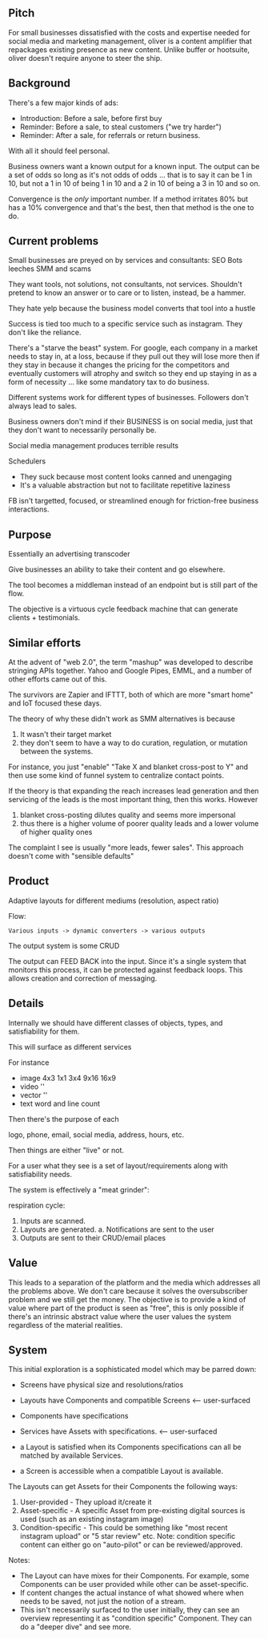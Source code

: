 Pitch
---

For small businesses dissatisfied with the costs and expertise needed for social media and marketing management, oliver is a content amplifier that repackages existing presence as new content. Unlike buffer or hootsuite, oliver doesn't require anyone to steer the ship.

Background
---

There's a few major kinds of ads:

 * Introduction: Before a sale, before first buy
 * Reminder: Before a sale, to steal customers ("we try harder")
 * Reminder: After a sale, for referrals or return business.

With all it should feel personal.

Business owners want a known output for a known input. The output can be a set of odds so long
as it's not odds of odds ... that is to say it can be 1 in 10, but not a 1 in 10 of being 1 in 10
and a 2 in 10 of being a 3 in 10 and so on.

Convergence is the *only* important number. If a method irritates 80% but has a 10% convergence and that's the best, then that method is the one to do.

Current problems
---

Small businesses are preyed on by services and consultants:
  SEO Bots leeches SMM and scams

They want tools, not solutions, not consultants, not services.
Shouldn't pretend to know an answer or to care or to listen, instead, be a hammer.

They hate yelp because the business model converts that tool into a hustle

Success is tied too much to a specific service such as instagram. They don't like the reliance.

There's a "starve the beast" system. For google, each company in a market needs to stay in, at a loss, because if they pull out they
will lose more then if they stay in because it changes the pricing for the competitors and eventually customers will atrophy
and switch so they end up staying in as a form of necessity ... like some mandatory tax to do business.

Different systems work for different types of businesses. Followers don't always lead to sales.

Business owners don't mind if their BUSINESS is on social media, just that they don't want to necessarily personally be.

Social media management produces terrible results

Schedulers

 * They suck because most content looks canned and unengaging
 * It's a valuable abstraction but not to facilitate repetitive laziness

FB isn't targetted, focused, or streamlined enough for friction-free business interactions.

Purpose
---

Essentially an advertising transcoder

Give businesses an ability to take their content and go elsewhere.

The tool becomes a middleman instead of an endpoint but is still part of the flow.

The objective is a virtuous cycle feedback machine that can generate clients + testimonials.


Similar efforts
---

At the advent of "web 2.0", the term "mashup" was developed to describe stringing APIs together.  Yahoo and Google Pipes, EMML, and
a number of other efforts came out of this. 

The survivors are Zapier and IFTTT, both of which are more "smart home" and IoT focused these days.

The theory of why these didn't work as SMM alternatives is because 

 1. It wasn't their target market
 2. they don't seem to have a way to do curation, regulation, or mutation between the systems.

For instance, you just "enable" "Take X and blanket cross-post to Y" and then use some kind of funnel system to centralize contact
points.

If the theory is that expanding the reach increases lead generation and then servicing of the leads is the most important thing,
then this works. However

 1. blanket cross-posting dilutes quality and seems more impersonal
 2. thus there is a higher volume of poorer quality leads and a lower volume of higher quality ones

The complaint I see is usually "more leads, fewer sales". This approach doesn't come with "sensible defaults"

Product
---

Adaptive layouts for different mediums (resolution, aspect ratio)

Flow:

    Various inputs -> dynamic converters -> various outputs


The output system is some CRUD

The output can FEED BACK into the input. Since it's a single system that
monitors this process, it can be protected against feedback loops. This allows
creation and correction of messaging.

Details
---

Internally we should have different classes of objects, types, and satisfiability for them.

This will surface as different services

For instance

 * image   4x3 1x1 3x4 9x16 16x9 
 * video   ''
 * vector  ''
 * text    word and line count

Then there's the purpose of each

  logo, phone, email, social media, address, hours, etc.

Then things are either "live" or not.

For a user what they see is a set of layout/requirements along with satisfiability needs.

The system is effectively a "meat grinder":

respiration cycle:

1. Inputs are scanned.
2. Layouts are generated.
   a. Notifications are sent to the user
3. Outputs are sent to their CRUD/email places


Value 
---

This leads to a separation of the platform and the media which addresses all the problems above. We don't care because
it solves the oversubscriber problem and we still get the money. The objective is to provide a kind of value where part
of the product is seen as "free", this is only possible if there's an intrinsic abstract value where the user values the 
system regardless of the material realities.


System
---

This initial exploration is a sophisticated model which may be parred down:

- Screens have physical size and resolutions/ratios
- Layouts have Components and compatible Screens <-- user-surfaced
- Components have specifications

- Services have Assets with specifications. <-- user-surfaced
- a Layout is satisfied when its Components specifications can all be matched by available Services.
- a Screen is accessible when a compatible Layout is available.

The Layouts can get Assets for their Components the following ways:

  1. User-provided - They upload it/create it
  2. Asset-specific - A specific Asset from pre-existing digital sources is used (such as an existing instagram image)
  3. Condition-specific - This could be something like "most recent instagram upload" or "5 star review" etc.
     Note: condition specific content can either go on "auto-pilot" or can be reviewed/approved.

Notes: 

 * The Layout can have mixes for their Components. For example, some Components can be user provided while other can be asset-specific.
 * If content changes the actual instance of what showed where when needs to be saved, not just the notion of a stream.
 * This isn't necessarily surfaced to the user initially, they can see an overview representing it as "condition specific" Component. They can do
   a "deeper dive" and see more.
